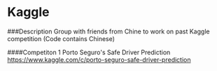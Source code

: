 # Kaggle

###Description
Group with friends from Chine to work on past Kaggle competition (Code contains Chinese)

####Competiton 1
Porto Seguro's Safe Driver Prediction
<https://www.kaggle.com/c/porto-seguro-safe-driver-prediction>


